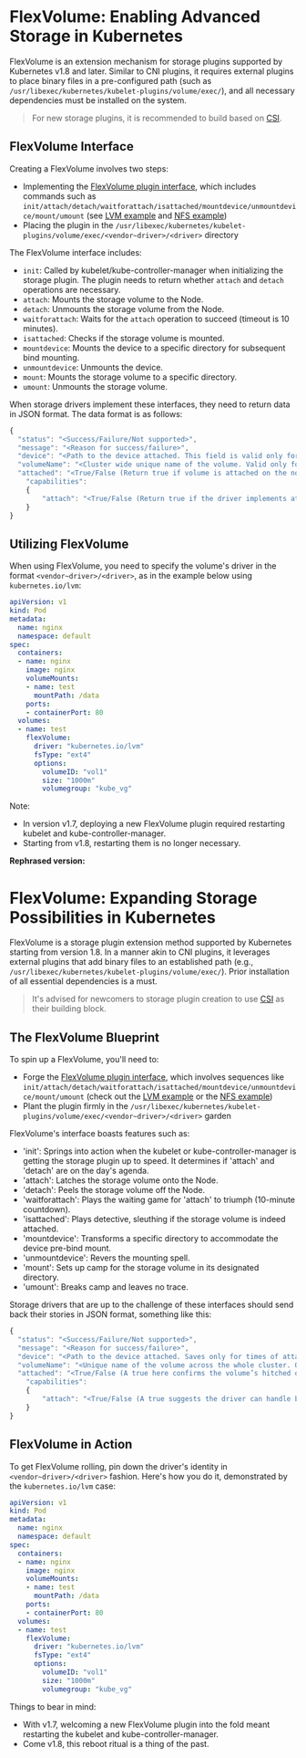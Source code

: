 # FlexVolume: Enabling Advanced Storage in Kubernetes

FlexVolume is an extension mechanism for storage plugins supported by Kubernetes v1.8 and later. Similar to CNI plugins, it requires external plugins to place binary files in a pre-configured path (such as `/usr/libexec/kubernetes/kubelet-plugins/volume/exec/`), and all necessary dependencies must be installed on the system.

> For new storage plugins, it is recommended to build based on [CSI](csi.md).

## FlexVolume Interface

Creating a FlexVolume involves two steps:

- Implementing the [FlexVolume plugin interface](https://github.com/kubernetes/community/blob/master/contributors/devel/sig-storage/flexvolume.md), which includes commands such as `init/attach/detach/waitforattach/isattached/mountdevice/unmountdevice/mount/umount` (see [LVM example](https://github.com/kubernetes/examples/blob/master/staging/volumes/flexvolume/lvm) and [NFS example](https://github.com/kubernetes/examples/blob/master/staging/volumes/flexvolume/nfs))
- Placing the plugin in the `/usr/libexec/kubernetes/kubelet-plugins/volume/exec/<vendor~driver>/<driver>` directory

The FlexVolume interface includes:

- `init`: Called by kubelet/kube-controller-manager when initializing the storage plugin. The plugin needs to return whether `attach` and `detach` operations are necessary.
- `attach`: Mounts the storage volume to the Node.
- `detach`: Unmounts the storage volume from the Node.
- `waitforattach`: Waits for the `attach` operation to succeed (timeout is 10 minutes).
- `isattached`: Checks if the storage volume is mounted.
- `mountdevice`: Mounts the device to a specific directory for subsequent bind mounting.
- `unmountdevice`: Unmounts the device.
- `mount`: Mounts the storage volume to a specific directory.
- `umount`: Unmounts the storage volume.

When storage drivers implement these interfaces, they need to return data in JSON format. The data format is as follows:

```javascript
{
  "status": "<Success/Failure/Not supported>",
  "message": "<Reason for success/failure>",
  "device": "<Path to the device attached. This field is valid only for attach & waitforattach call-outs>",
  "volumeName": "<Cluster wide unique name of the volume. Valid only for getvolumename call-out>",
  "attached": "<True/False (Return true if volume is attached on the node. Valid only for isattached call-out)>",
    "capabilities":
    {
        "attach": "<True/False (Return true if the driver implements attach and detach)>"
    }
}
```

## Utilizing FlexVolume

When using FlexVolume, you need to specify the volume's driver in the format `<vendor~driver>/<driver>`, as in the example below using `kubernetes.io/lvm`:

```yaml
apiVersion: v1
kind: Pod
metadata:
  name: nginx
  namespace: default
spec:
  containers:
  - name: nginx
    image: nginx
    volumeMounts:
    - name: test
      mountPath: /data
    ports:
    - containerPort: 80
  volumes:
  - name: test
    flexVolume:
      driver: "kubernetes.io/lvm"
      fsType: "ext4"
      options:
        volumeID: "vol1"
        size: "1000m"
        volumegroup: "kube_vg"
```

Note:

- In version v1.7, deploying a new FlexVolume plugin required restarting kubelet and kube-controller-manager.
- Starting from v1.8, restarting them is no longer necessary.

**Rephrased version:**

# FlexVolume: Expanding Storage Possibilities in Kubernetes

FlexVolume is a storage plugin extension method supported by Kubernetes starting from version 1.8. In a manner akin to CNI plugins, it leverages external plugins that add binary files to an established path (e.g., `/usr/libexec/kubernetes/kubelet-plugins/volume/exec/`). Prior installation of all essential dependencies is a must.

> It's advised for newcomers to storage plugin creation to use [CSI](csi.md) as their building block.

## The FlexVolume Blueprint

To spin up a FlexVolume, you'll need to:

- Forge the [FlexVolume plugin interface](https://github.com/kubernetes/community/blob/master/contributors/devel/sig-storage/flexvolume.md), which involves sequences like `init/attach/detach/waitforattach/isattached/mountdevice/unmountdevice/mount/umount` (check out the [LVM example](https://github.com/kubernetes/examples/blob/master/staging/volumes/flexvolume/lvm) or the [NFS example](https://github.com/kubernetes/examples/blob/master/staging/volumes/flexvolume/nfs))
- Plant the plugin firmly in the `/usr/libexec/kubernetes/kubelet-plugins/volume/exec/<vendor~driver>/<driver>` garden

FlexVolume's interface boasts features such as:

- 'init': Springs into action when the kubelet or kube-controller-manager is getting the storage plugin up to speed. It determines if 'attach' and 'detach' are on the day's agenda.
- 'attach': Latches the storage volume onto the Node.
- 'detach': Peels the storage volume off the Node.
- 'waitforattach': Plays the waiting game for 'attach' to triumph (10-minute countdown).
- 'isattached': Plays detective, sleuthing if the storage volume is indeed attached.
- 'mountdevice': Transforms a specific directory to accommodate the device pre-bind mount.
- 'unmountdevice': Revers the mounting spell.
- 'mount': Sets up camp for the storage volume in its designated directory.
- 'umount': Breaks camp and leaves no trace.

Storage drivers that are up to the challenge of these interfaces should send back their stories in JSON format, something like this:

```javascript
{
  "status": "<Success/Failure/Not supported>",
  "message": "<Reason for success/failure>",
  "device": "<Path to the device attached. Saves only for times of attach & waitforattach excitement>",
  "volumeName": "<Unique name of the volume across the whole cluster. Only chimes in for getvolumename moments>",
  "attached": "<True/False (A true here confirms the volume’s hitched on the node. Only rings true for isattached checks)>",
    "capabilities":
    {
        "attach": "<True/False (A true suggests the driver can handle both attach and detach)>"
    }
}
```

## FlexVolume in Action

To get FlexVolume rolling, pin down the driver's identity in `<vendor~driver>/<driver>` fashion. Here's how you do it, demonstrated by the `kubernetes.io/lvm` case:

```yaml
apiVersion: v1
kind: Pod
metadata:
  name: nginx
  namespace: default
spec:
  containers:
  - name: nginx
    image: nginx
    volumeMounts:
    - name: test
      mountPath: /data
    ports:
    - containerPort: 80
  volumes:
  - name: test
    flexVolume:
      driver: "kubernetes.io/lvm"
      fsType: "ext4"
      options:
        volumeID: "vol1"
        size: "1000m"
        volumegroup: "kube_vg"
```

Things to bear in mind:

- With v1.7, welcoming a new FlexVolume plugin into the fold meant restarting the kubelet and kube-controller-manager.
- Come v1.8, this reboot ritual is a thing of the past.